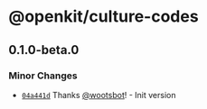 # @openkit/culture-codes

## 0.1.0-beta.0

### Minor Changes

- [`04a441d`](https://github.com/openkitdotrun/tools/commit/04a441d03f4651bac189478caf71d1efe816b4e3) Thanks [@wootsbot](https://github.com/wootsbot)! - Init version
